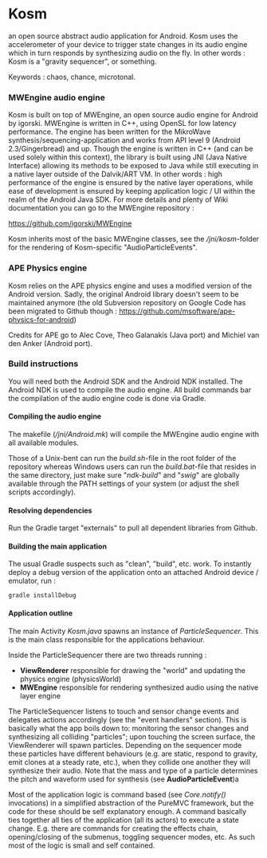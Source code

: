 Kosm
====

an open source abstract audio application for Android. Kosm uses the accelerometer of your device to
trigger state changes in its audio engine which in turn responds by synthesizing audio on the fly. In
other words : Kosm is a "gravity sequencer", or something.

Keywords : chaos, chance, microtonal.

### MWEngine audio engine

Kosm is built on top of MWEngine, an open source audio engine for Android by igorski. MWEngine is
written in C++, using OpenSL for low latency performance. The engine has been written for the MikroWave
synthesis/sequencing-application and works from API level 9 (Android 2.3/Gingerbread) and up. Though the
engine is written in C++  (and can be used solely within this context), the library is built using JNI
(Java Native Interface) allowing its methods to be exposed to Java while still executing in a native layer
outside of the Dalvik/ART VM. In other words : high performance of the engine is ensured by the native layer
operations, while ease of development is ensured by keeping application logic / UI within the realm of the
Android Java SDK. For more details and plenty of Wiki documentation you can go to the MWEngine repository :

https://github.com/igorski/MWEngine

Kosm inherits most of the basic MWEngine classes, see the _/jni/kosm_-folder for the rendering of
Kosm-specific "AudioParticleEvents".

### APE Physics engine

Kosm relies on the APE physics engine and uses a modified version of the Android version. Sadly, the
original Android library doesn't seem to be maintained anymore (the old Subversion repository on Google Code
has been migrated to Github though : https://github.com/msoftware/ape-physics-for-android)

Credits for APE go to Alec Cove, Theo Galanakis (Java port) and Michiel van den Anker (Android port).

### Build instructions

You will need both the Android SDK and the Android NDK installed. The Android NDK is used to compile the
audio engine. All build commands bar the compilation of the audio engine code is done via Gradle.

#### Compiling the audio engine

The makefile (_/jni/Android.mk_) will compile the MWEngine audio engine with all available modules.

Those of a Unix-bent can run the _build.sh_-file in the root folder of the repository whereas Windows users can run the _build.bat_-file that resides in the same directory, just make sure "_ndk-build_" and "_swig_" are globally available through the PATH settings of your system (or adjust the shell scripts accordingly).

#### Resolving dependencies

Run the Gradle target "externals" to pull all dependent libraries from Github.

#### Building the main application

The usual Gradle suspects such as "clean", "build", etc. work. To instantly deploy a debug version of the
application onto an attached Android device / emulator, run :

    gradle installDebug
    
#### Application outline

The main Activity _Kosm.java_ spawns an instance of *ParticleSequencer*. This is the main class
responsible for the applications behaviour.

Inside the ParticleSequencer there are two threads running :

 * **ViewRenderer** responsible for drawing the "world" and updating the physics engine (physicsWorld)
 * **MWEngine** responsible for rendering synthesized audio using the native layer engine

The ParticleSequencer listens to touch and sensor change events and delegates actions accordingly (see the "event handlers" section). This is basically what the app boils down to: monitoring the sensor changes and synthesizing all colliding "particles"; upon touching the screen surface, the ViewRenderer will spawn particles. Depending on the sequencer mode these particles have different behaviours (e.g. are static, respond to gravity, emit clones at a steady rate, etc.), when they collide one another they will synthesize their audio. Note that the mass and type of a particle determines the pitch and waveform used for synthesis (see **AudioParticleEvent**)a

Most of the application logic is command based (see _Core.notify()_ invocations) in a simplified abstraction
of the PureMVC framework, but the code for these should be self explanatory enough. A command basically ties together all ties of the application (all its actors) to execute a state change. E.g. there are commands for creating the effects chain, opening/closing of the submenus, toggling sequencer modes, etc. As such most of the logic is small and self contained.
